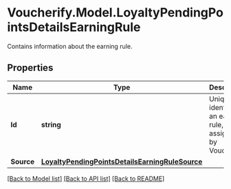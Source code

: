 # Voucherify.Model.LoyaltyPendingPointsDetailsEarningRule
Contains information about the earning rule.

## Properties

Name | Type | Description | Notes
------------ | ------------- | ------------- | -------------
**Id** | **string** | Unique identifier of an earning rule, assigned by Voucherify. | [optional] 
**Source** | [**LoyaltyPendingPointsDetailsEarningRuleSource**](LoyaltyPendingPointsDetailsEarningRuleSource.md) |  | [optional] 

[[Back to Model list]](../../README.md#documentation-for-models) [[Back to API list]](../../README.md#documentation-for-api-endpoints) [[Back to README]](../../README.md)

